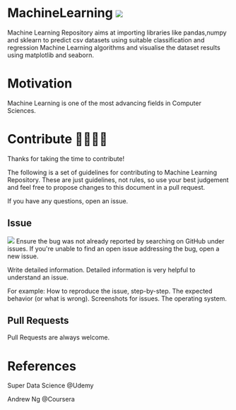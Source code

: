 # MachineLearning <img src="https://img.shields.io/github/stars/stutisehgal/MachineLearning">
Machine Learning Repository aims at importing libraries like pandas,numpy and sklearn to predict csv datasets using suitable classification and regression Machine Learning algorithms and visualise the dataset results using matplotlib and seaborn.

# Motivation
Machine Learning is one of the most advancing fields in Computer Sciences. 

# Contribute 👨‍👨‍👧‍👦
Thanks for taking the time to contribute!

The following is a set of guidelines for contributing to Machine Learning Repository. These are just guidelines, not rules, so use your best judgement and feel free to propose changes to this document in a pull request.

If you have any questions, open an issue.

## Issue 
<img src="https://img.shields.io/github/issues/stutisehgal/MachineLearning">
Ensure the bug was not already reported by searching on GitHub under issues. If you're unable to find an open issue addressing the bug, open a new issue.

Write detailed information. Detailed information is very helpful to understand an issue.

For example: How to reproduce the issue, step-by-step. The expected behavior (or what is wrong). Screenshots for issues. The operating system.

## Pull Requests
Pull Requests are always welcome.

# References
Super Data Science @Udemy

Andrew Ng @Coursera 
